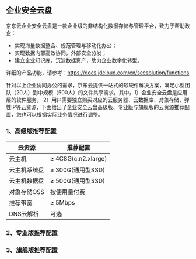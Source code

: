 ## 企业安全云盘

京东云企业安全云盘是一款企业级的非结构化数据存储与管理平台，致力于帮助政企：
- 实现海量数据整合、规范管理与移动化办公；
- 实现数据内部高效协同，外部安全分发；
- 建立企业知识库，沉淀数据资产，助力企业数字化转型。

详细的产品功能，请参考：https://docs.jdcloud.com/cn/secsolution/functions

针对以上企业协同办公的需求，京东云提供一站式的软硬件解决方案，满足小型团队（20人）到中规模（500人）的文件共享需求。其中，1）企业安全云盘是应用层的软件服务， 2）用户需要独立购买对应的云服务器、云数据库、对象存储、弹性IP等云资源，下面给出了企业安全云盘高级版、专业版与旗舰版的云资源推荐配置，您也可以根据实际业务情况进行调整。
### 1、高级版推荐配置
| 云资源 | 推荐配置 |
|  ----  | ----  |
| 云主机 | 	$\geq$ 4C8G(c.n2.xlarge) |
| 云主机系统盘 | 	$\geq$ 300G(通用型SSD) |
| 云主机数据盘 | 	$\geq$ 500G(通用型SSD) |
| 对象存储OSS | 	按使用量付费 |
| 推荐带宽 | 	$\geq$ 5Mbps |
| DNS云解析 | 	可选 |

### 2、专业版推荐配置

### 3、旗舰版推荐配置
